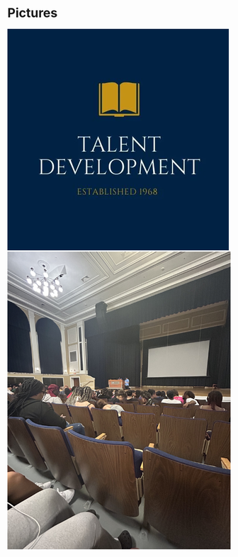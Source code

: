 # Pictures
![talent development cover](_static/img/TALENT-DEVELOPMENT.jpg.webp)
![picture of the first td meeting](_static/img/IMG_3697.jpeg) 